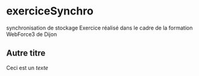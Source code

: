 # exerciceSynchro
synchronisation de stockage
Exercice réalisé dans le cadre de la formation WebForce3 de Dijon



## Autre titre
Ceci est un *texte*
